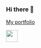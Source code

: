 ### Hi there 👋

[My portfolio](https://www.paulcoignac.me/)

[<img src="https://cdn-icons-png.flaticon.com/512/174/174857.png" width="32">](https://www.linkedin.com/in/pcoignac/)



<!--
**DayUx/DayUx** is a ✨ _special_ ✨ repository because its `README.md` (this file) appears on your GitHub profile.

Here are some ideas to get you started:

- 🔭 I’m currently working on ...
- 🌱 I’m currently learning ...
- 👯 I’m looking to collaborate on ...
- 🤔 I’m looking for help with ...
- 💬 Ask me about ...
- 📫 How to reach me: ...
- 😄 Pronouns: ...
- ⚡ Fun fact: ...
-->
